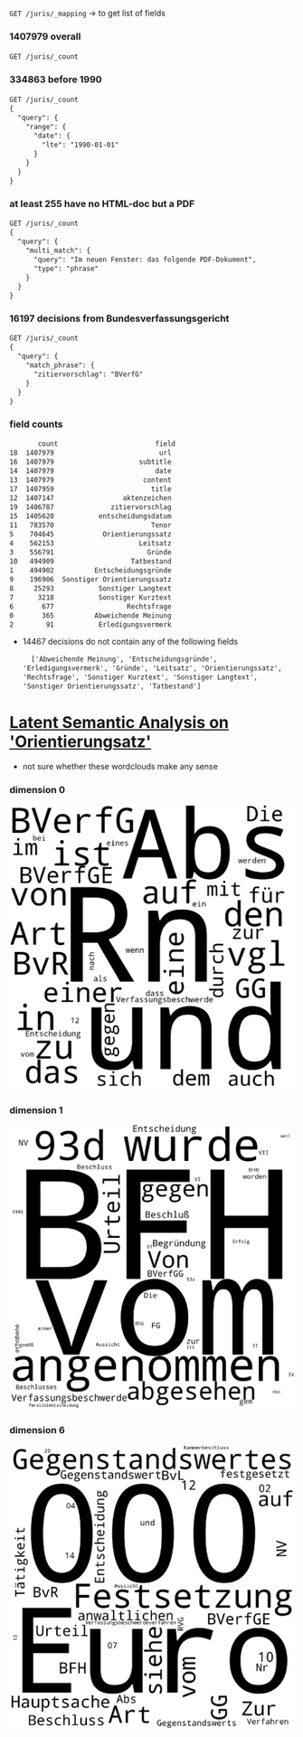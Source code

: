 `GET /juris/_mapping` -> to get list of fields

### 1407979 overall
`GET /juris/_count`  

### 334863 before 1990
    GET /juris/_count
    {
      "query": {
        "range": {
          "date": {
            "lte": "1990-01-01"
          }
        }
      }
    }
    
### at least 255 have no HTML-doc but a PDF
    
    GET /juris/_count
    {
      "query": {
        "multi_match": {
          "query": "Im neuen Fenster: das folgende PDF-Dokument",
          "type": "phrase"
        }
      }
    }
    
### 16197 decisions from Bundesverfassungsgericht

    GET /juris/_count
    {
      "query": {
        "match_phrase": {
          "zitiervorschlag": "BVerfG"
        }
      }
    }
    
### field counts
           count                        field
    18  1407979                          url
    16  1407979                     subtitle
    14  1407979                         date
    13  1407979                      content
    17  1407959                        title
    12  1407147                 aktenzeichen
    19  1406787              zitiervorschlag
    15  1405620           entscheidungsdatum
    11   783570                        Tenor
    5    704645            Orientierungssatz
    4    562153                     Leitsatz
    3    556791                       Gründe
    10   494909                   Tatbestand
    1    494902          Entscheidungsgründe
    9    196906  Sonstiger Orientierungssatz
    8     25293           Sonstiger Langtext
    7      3218           Sonstiger Kurztext
    6       677                  Rechtsfrage
    0       365          Abweichende Meinung
    2        91           Erledigungsvermerk

* 14467 decisions do not contain any of the following fields

        ['Abweichende Meinung', 'Entscheidungsgründe', 'Erledigungsvermerk', 'Gründe', 'Leitsatz', 'Orientierungssatz', 'Rechtsfrage', 'Sonstiger Kurztext', 'Sonstiger Langtext', 'Sonstiger Orientierungssatz', 'Tatbestand']


# [Latent Semantic Analysis on 'Orientierungsatz'](openknowledge/german_legal_data/latent_semantic_analysis.py)
* not sure whether these wordclouds make any sense

### dimension 0 
![0](word_clouds/0.png)
### dimension 1 
![1](word_clouds/1.png)
### dimension 6 
![6](word_clouds/6.png)